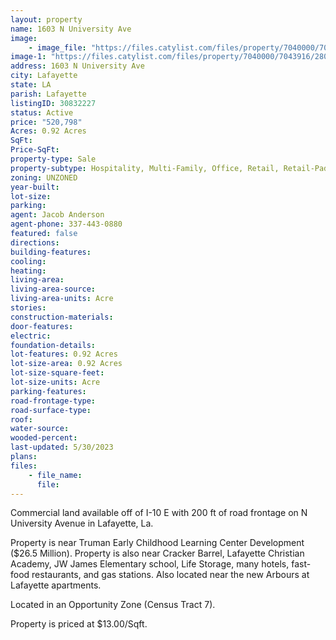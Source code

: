 ```yaml
---
layout: property
name: 1603 N University Ave
image:
    - image_file: "https://files.catylist.com/files/property/7040000/7043916/28055638_Google_Map___1603_N_University_Ave___JeffJacob.png"
image-1: "https://files.catylist.com/files/property/7040000/7043916/28058138_Aerial_1_Final.jpg"
address: 1603 N University Ave
city: Lafayette
state: LA
parish: Lafayette
listingID: 30832227
status: Active
price: "520,798"
Acres: 0.92 Acres
SqFt:
Price-SqFt:
property-type: Sale
property-subtype: Hospitality, Multi-Family, Office, Retail, Retail-Pad, Self Storage, Vacation/Resort, Other
zoning: UNZONED
year-built:
lot-size:
parking:
agent: Jacob Anderson
agent-phone: 337-443-0880
featured: false
directions:
building-features:
cooling:
heating:
living-area:
living-area-source:
living-area-units: Acre
stories:
construction-materials:
door-features:
electric:
foundation-details:
lot-features: 0.92 Acres
lot-size-area: 0.92 Acres
lot-size-square-feet:
lot-size-units: Acre
parking-features:
road-frontage-type:
road-surface-type:
roof:
water-source:
wooded-percent:
last-updated: 5/30/2023
plans:
files:
    - file_name:
      file:
---
```

Commercial land available off of I-10 E with 200 ft of road frontage on N University Avenue in Lafayette, La. Property is near Truman Early Childhood Learning Center Development ($26.5 Million). Property is also near Cracker Barrel, Lafayette Christian Academy, JW James Elementary school, Life Storage, many hotels, fast-food restaurants, and gas stations. Also located near the new Arbours at Lafayette apartments. Located in an Opportunity Zone (Census Tract 7). Property is priced at $13.00/Sqft.
